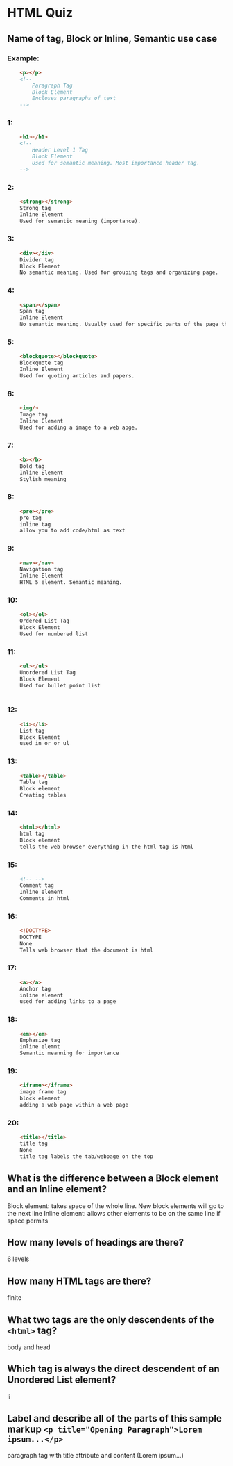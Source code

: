 # HTML Quiz

## Name of tag, Block or Inline, Semantic use case

### Example: 
```HTML
    <p></p> 
    <!-- 
        Paragraph Tag
        Block Element 
        Encloses paragraphs of text
    -->
```

### 1: 
```HTML
    <h1></h1>
    <!--
    	Header Level 1 Tag
    	Block Element
    	Used for semantic meaning. Most importance header tag. 
    -->
```

### 2: 
```HTML
    <strong></strong>
    Strong tag
    Inline Element
    Used for semantic meaning (importance).
```

### 3: 
```HTML
    <div></div>
    Divider tag
    Block Element
    No semantic meaning. Used for grouping tags and organizing page.
```

### 4: 
```HTML
    <span></span>
    Span tag
    Inline Element
    No semantic meaning. Usually used for specific parts of the page that need css applied.  
```

### 5: 
```HTML
    <blockquote></blockquote>
    Blockquote tag
    Inline Element
    Used for quoting articles and papers.
```

### 6: 
```HTML
    <img/>
    Image tag
    Inline Element
    Used for adding a image to a web apge.
```

### 7: 
```HTML
    <b></b>
    Bold tag
    Inline Element
    Stylish meaning
```

### 8: 
```HTML
    <pre></pre>
    pre tag
    inline tag
    allow you to add code/html as text
```

### 9: 
```HTML
    <nav></nav>
    Navigation tag
    Inline Element
    HTML 5 element. Semantic meaning.
```

### 10: 
```HTML
    <ol></ol>
    Ordered List Tag
    Block Element
    Used for numbered list
```

### 11: 
```HTML
    <ul></ul>
    Unordered List Tag
    Block Element
    Used for bullet point list
    
```

### 12: 
```HTML
    <li></li>
    List tag
    Block Element
    used in or or ul
```

### 13: 
```HTML
    <table></table>
    Table tag
    Block element
    Creating tables
```

### 14: 
```HTML
    <html></html>
    html tag
    Block element
    tells the web browser everything in the html tag is html
```

### 15: 
```HTML
    <!-- -->
    Comment tag
    Inline element
    Comments in html
```

### 16: 
```HTML
    <!DOCTYPE> 
    DOCTYPE
    None
    Tells web browser that the document is html
```

### 17: 
```HTML
    <a></a>
    Anchor tag
    inline element
    used for adding links to a page
```

### 18: 
```HTML
    <em></em>
    Emphasize tag
    inline elemnt
    Semantic meanning for importance
```

### 19: 
```HTML
    <iframe></iframe>
    image frame tag
    block element
    adding a web page within a web page
```

### 20: 
```HTML
    <title></title>
    title tag
    None
    title tag labels the tab/webpage on the top
```

## What is the difference between a Block element and an Inline element?
Block element: takes space of the whole line. New block elements will go to the next line
Inline element: allows other elements to be on the same line if space permits
## How many levels of headings are there?
6 levels
## How many HTML tags are there?
finite
## What two tags are the only descendents of the `<html>` tag?
body and head
## Which tag is always the direct descendent of an Unordered List element?
li
## Label and describe all of the parts of this sample markup `<p title="Opening Paragraph">Lorem ipsum...</p>`
paragraph tag with title attribute and content (Lorem ipsum...)
